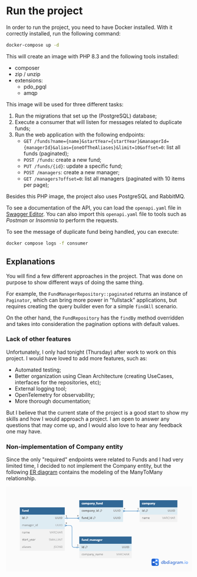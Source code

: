 # Run the project

In order to run the project, you need to have Docker installed. With it correctly installed, run the following command:

```bash
docker-compose up -d
```

This will create an image with PHP 8.3 and the following tools installed:
- composer
- zip / unzip
- extensions:
  - pdo_pgql
  - amqp

This image will be used for three different tasks:

1. Run the migrations that set up the (PostgreSQL) database;
2. Execute a consumer that will listen for messages related to duplicate funds;
3. Run the web application with the following endpoints:
    - `GET /funds?name={name}&startYear={startYear}&managerId={managerId}&alias={oneOfTheAliases}&limit=10&offset=0`: list all funds (paginated);
    - `POST /funds`: create a new fund;
    - `PUT /funds/{id}`: update a specific fund;
    - `POST /managers`: create a new manager;
    - `GET /managers?offset=0`: list all managers (paginated with 10 items per page);

Besides this PHP image, the project also uses PostgreSQL and RabbitMQ.

To see a documentation of the API, you can load the `openapi.yaml` file in [Swagger Editor](https://editor.swagger.io/). You can also import this `openapi.yaml` file to tools such as _Postman_ or _Insomnia_ to perform the requests.

To see the message of duplicate fund being handled, you can execute:

```bash
docker compose logs -f consumer
```

## Explanations

You will find a few different approaches in the project. That was done on purpose to show different ways of doing the same thing.

For example, the `FundManagerRepository::paginated` returns an instance of `Paginator`, which can bring more power in "fullstack" applications, but requires creating the query builder even for a simple `findAll` scenario.

On the other hand, the `FundRepository` has the `findBy` method overridden and takes into consideration the pagination options with default values.

### Lack of other features

Unfortunately, I only had tonight (Thursday) after work to work on this project. I would have loved to add more features, such as:
- Automated testing;
- Better organization using Clean Architecture (creating UseCases, interfaces for the repositories, etc);
- External logging tool;
- OpenTelemetry for observability;
- More thorough documentation;

But I believe that the current state of the project is a good start to show my skills and how I would approach a project. I am open to answer any questions that may come up, and I would also love to hear any feedback one may have.

### Non-implementation of Company entity

Since the only "required" endpoints were related to Funds and I had very limited time, I decided to not implement the Company entity, but the following [ER diagram](https://dbdiagram.io/d/656965c03be14957871962f5) contains the modeling of the ManyToMany relationship. 

![ER Diagram](./er-diagram.png)